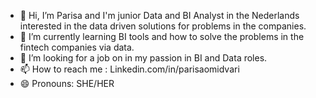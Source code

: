 - 👋 Hi, I’m Parisa and I'm junior Data and BI Analyst in the Nederlands interested in the data driven solutions for problems in the companies.
- 🌱 I’m currently learning BI tools and how to solve the problems in the fintech companies via data.
- 💞️ I’m looking for a job on in my passion in BI and Data roles.
- 📫 How to reach me : Linkedin.com/in/parisaomidvari
- 😄 Pronouns: SHE/HER
  

<!---
Parisa-1996/Parisa-1996 is a ✨ special ✨ repository because its `README.md` (this file) appears on your GitHub profile.
You can click the Preview link to take a look at your changes.
--->
